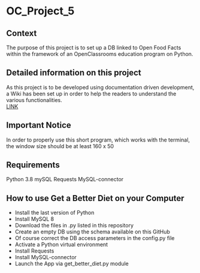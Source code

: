 # OC_Project_5

## Context
The purpose of this project is to set up a DB linked to Open Food Facts within the framework of an OpenClassrooms education program on Python.

## Detailed information on this project
As this project is to be developed using documentation driven development, a Wiki has been set up in order to help the readers to understand the various functionalities.  
[LINK](https://github.com/Fabrice-64/OC_Project_5/wiki)

## Important Notice
In order to properly use this short program, which works with the terminal, the window size should be at least 160 x 50

## Requirements
Python 3.8
mySQL
Requests
MySQL-connector

## How to use Get a Better Diet on your Computer
* Install the last version of Python
* Install MySQL 8
* Download the files in .py listed in this repository
* Create an empty DB using the schema available on this GitHub
* Of course correct the DB access parameters in the config.py file
* Activate a Python virtual environment
* Install Requests
* Install MySQL-connector
* Launch the App via get_better_diet.py module
